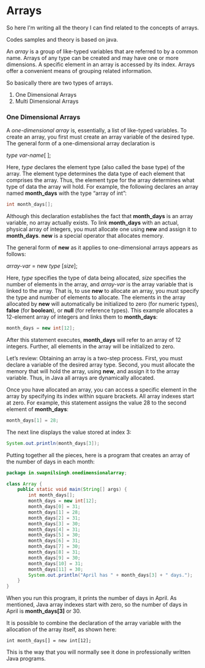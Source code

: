 # Arrays



So here I'm writing all the theory I can find related to the concepts of arrays.

Codes samples and theory is based on java.



An *array* is a group of like-typed variables that are referred to by a common name. Arrays of any type can be created and may have one or more dimensions. A specific element in an array is accessed by its index. Arrays offer a convenient means of grouping related information.

So basically there are two types of arrays.

1. One Dimensional Arrays
2. Multi Dimensional Arrays



### One Dimensional Arrays

A *one-dimensional array* is, essentially, a list of like-typed variables. To create an array, you first must create an array variable of the desired type. The general form of a one-dimensional array declaration is

*type var-name*[ ];

Here, *type* declares the element type (also called the base type) of the array. The element type determines the data type of each element that comprises the array. Thus, the element type for the array determines what type of data the array will hold. For example, the following declares an array named **month_days** with the type “array of int”:

```java
int month_days[];
```

Although this declaration establishes the fact that **month_days** is an array variable, no array actually exists. To link **month_days** with an actual, physical array of integers, you must allocate one using **new** and assign it to **month_days**. **new** is a special operator that allocates memory.

The general form of **new** as it applies to one-dimensional arrays appears as follows:

*array-var* = new *type* [*size*];

Here, *type* specifies the type of data being allocated, *size* specifies the number of elements in the array, and *array-var* is the array variable that is linked to the array. That is, to use **new** to allocate an array, you must specify the type and number of elements to allocate. The elements in the array allocated by **new** will automatically be initialized to zero (for numeric types), **false** (for **boolean**), or **null** (for reference types). This example allocates a 12-element array of integers and links them to **month_days**:

```java
month_days = new int[12];
```

After this statement executes, **month_days** will refer to an array of 12 integers. Further, all elements in the array will be initialized to zero.

Let’s review: Obtaining an array is a two-step process. First, you must declare a variable of the desired array type. Second, you must allocate the memory that will hold the array, using **new**, and assign it to the array variable. Thus, in Java all arrays are dynamically allocated.

Once you have allocated an array, you can access a specific element in the array by specifying its index within square brackets. All array indexes start at zero. For example, this statement assigns the value 28 to the second element of **month_days**:

```java
month_days[1] = 28;
```

The next line displays the value stored at index 3:

```java
System.out.println(month_days[3]);
```

Putting together all the pieces, here is a program that creates an array of the number of days in each month:

```java
package in.swapnilsingh.onedimensionalarray;

class Array {
    public static void main(String[] args) {
        int month_days[];
        month_days = new int[12];
        month_days[0] = 31;
        month_days[1] = 28;
        month_days[2] = 31;
        month_days[3] = 30;
        month_days[4] = 31;
        month_days[5] = 30;
        month_days[6] = 31;
        month_days[7] = 30;
        month_days[8] = 31;
        month_days[9] = 30;
        month_days[10] = 31;
        month_days[11] = 30;
        System.out.println("April has " + month_days[3] + " days.");
    }
}
```

When you run this program, it prints the number of days in April. As mentioned, Java array indexes start with zero, so the number of days in April is **month_days[3]** or 30.

It is possible to combine the declaration of the array variable with the allocation of the array itself, as shown here:

```
int month_days[] = new int[12];
```

This is the way that you will normally see it done in professionally written Java programs.